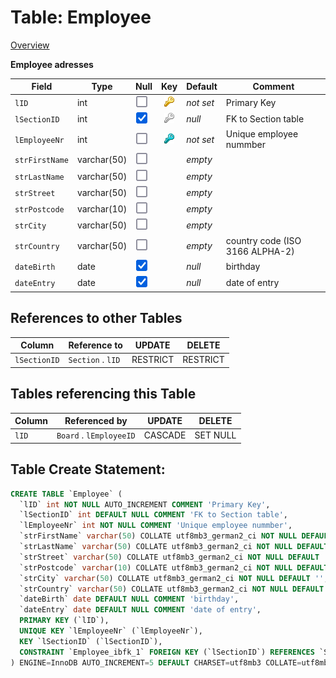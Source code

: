 # Table: Employee

[Overview](../index.md)

**Employee adresses**

|Field|Type|Null|Key|Default|Comment|
|-----|----|-|:-:|-------|-------|
|`lID`|int|![No](../images/unchecked.png "Not NULL")|![PRI](../images/pri_key.png "Primary Key")|*not set*|Primary Key|
|`lSectionID`|int|![Yes](../images/checked.png "Allows NULL")|![MUL](../images/mul_key.png "Index")|*null*|FK to Section table|
|`lEmployeeNr`|int|![No](../images/unchecked.png "Not NULL")|![UNI](../images/uni_key.png "Unique Key")|*not set*|Unique employee nummber|
|`strFirstName`|varchar(50)|![No](../images/unchecked.png "Not NULL")||*empty*||
|`strLastName`|varchar(50)|![No](../images/unchecked.png "Not NULL")||*empty*||
|`strStreet`|varchar(50)|![No](../images/unchecked.png "Not NULL")||*empty*||
|`strPostcode`|varchar(10)|![No](../images/unchecked.png "Not NULL")||*empty*||
|`strCity`|varchar(50)|![No](../images/unchecked.png "Not NULL")||*empty*||
|`strCountry`|varchar(50)|![No](../images/unchecked.png "Not NULL")||*empty*|country code (ISO 3166 ALPHA-2)|
|`dateBirth`|date|![Yes](../images/checked.png "Allows NULL")||*null*|birthday|
|`dateEntry`|date|![Yes](../images/checked.png "Allows NULL")||*null*|date of entry|


## References to other Tables
|Column|Reference to|UPDATE|DELETE|
|------|------------|------|------|
|`lSectionID`|`Section` . `lID`|RESTRICT|RESTRICT|


## Tables referencing this Table
|Column|Referenced by|UPDATE|DELETE|
|------|-------------|------|------|
|`lID`|`Board` . `lEmployeeID`|CASCADE|SET NULL|
## Table Create Statement: 

```SQL
CREATE TABLE `Employee` (
  `lID` int NOT NULL AUTO_INCREMENT COMMENT 'Primary Key',
  `lSectionID` int DEFAULT NULL COMMENT 'FK to Section table',
  `lEmployeeNr` int NOT NULL COMMENT 'Unique employee nummber',
  `strFirstName` varchar(50) COLLATE utf8mb3_german2_ci NOT NULL DEFAULT '',
  `strLastName` varchar(50) COLLATE utf8mb3_german2_ci NOT NULL DEFAULT '',
  `strStreet` varchar(50) COLLATE utf8mb3_german2_ci NOT NULL DEFAULT '',
  `strPostcode` varchar(10) COLLATE utf8mb3_german2_ci NOT NULL DEFAULT '',
  `strCity` varchar(50) COLLATE utf8mb3_german2_ci NOT NULL DEFAULT '',
  `strCountry` varchar(50) COLLATE utf8mb3_german2_ci NOT NULL DEFAULT '' COMMENT 'country code (ISO 3166 ALPHA-2)',
  `dateBirth` date DEFAULT NULL COMMENT 'birthday',
  `dateEntry` date DEFAULT NULL COMMENT 'date of entry',
  PRIMARY KEY (`lID`),
  UNIQUE KEY `lEmployeeNr` (`lEmployeeNr`),
  KEY `lSectionID` (`lSectionID`),
  CONSTRAINT `Employee_ibfk_1` FOREIGN KEY (`lSectionID`) REFERENCES `Section` (`lID`) ON DELETE RESTRICT ON UPDATE RESTRICT
) ENGINE=InnoDB AUTO_INCREMENT=5 DEFAULT CHARSET=utf8mb3 COLLATE=utf8mb3_german2_ci COMMENT='Employee adresses'
```
